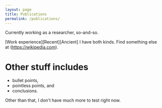 ```yaml
---
layout: page
title: Publications
permalink: /publications/
---
```


Currently working as a researcher, so-and-so. 

[Work experience][Recent][Ancient] I have both kinds. Find something else at (https://wikipedia.com). 

# Other stuff includes
 * bullet points, 
 * pointless points, and
 * conclusions. 
 
 Other than that, I don't have much more to test right now. 
